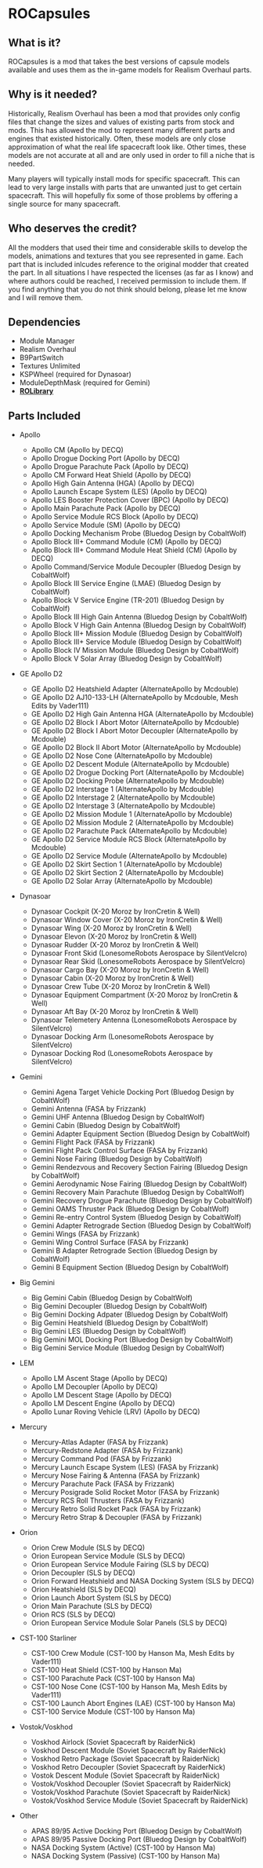 # ROCapsules

## What is it?

ROCapsules is a mod that takes the best versions of capsule models available and uses them as the in-game models for Realism Overhaul parts.

## Why is it needed?

Historically, Realism Overhaul has been a mod that provides only config files that change the sizes and values of existing parts from stock and mods. This has allowed the mod to represent many different parts and engines that existed historically. Often, these models are only close approximation of what the real life spacecraft look like. Other times, these models are not accurate at all and are only used in order to fill a niche that is needed.

Many players will typically install mods for specific spacecraft. This can lead to very large installs with parts that are unwanted just to get certain spacecraft. This will hopefully fix some of those problems by offering a single source for many spacecraft.

## Who deserves the credit?

All the modders that used their time and considerable skills to develop the models, animations and textures that you see represented in game. Each part that is included inlcudes reference to the original modder that created the part. In all situations I have respected the licenses (as far as I know) and where authors could be reached, I received permission to include them. If you find anything that you do not think should belong, please let me know and I will remove them.

## Dependencies

* Module Manager
* Realism Overhaul
* B9PartSwitch
* Textures Unlimited
* KSPWheel (required for Dynasoar)
* ModuleDepthMask (required for Gemini)
* **[ROLibrary](https://github.com/KSP-RO/ROLibrary)**

## Parts Included

* Apollo
  * Apollo CM (Apollo by DECQ)
  * Apollo Drogue Docking Port (Apollo by DECQ)
  * Apollo Drogue Parachute Pack (Apollo by DECQ)
  * Apollo CM Forward Heat Shield (Apollo by DECQ)
  * Apollo High Gain Antenna (HGA) (Apollo by DECQ)
  * Apollo Launch Escape System (LES) (Apollo by DECQ)
  * Apollo LES Booster Protection Cover (BPC) (Apollo by DECQ)
  * Apollo Main Parachute Pack (Apollo by DECQ)
  * Apollo Service Module RCS Block (Apollo by DECQ)
  * Apollo Service Module (SM) (Apollo by DECQ)
  * Apollo Docking Mechanism Probe (Bluedog Design by CobaltWolf)
  * Apollo Block III+ Command Module (CM) (Apollo by DECQ)
  * Apollo Block III+ Command Module Heat Shield (CM) (Apollo by DECQ)
  * Apollo Command/Service Module Decoupler (Bluedog Design by CobaltWolf)
  * Apollo Block III Service Engine (LMAE) (Bluedog Design by CobaltWolf)
  * Apollo Block V Service Engine (TR-201) (Bluedog Design by CobaltWolf)
  * Apollo Block III High Gain Antenna (Bluedog Design by CobaltWolf)
  * Apollo Block V High Gain Antenna (Bluedog Design by CobaltWolf)
  * Apollo Block III+ Mission Module (Bluedog Design by CobaltWolf)
  * Apollo Block III+ Service Module (Bluedog Design by CobaltWolf)
  * Apollo Block IV Mission Module (Bluedog Design by CobaltWolf)
  * Apollo Block V Solar Array (Bluedog Design by CobaltWolf)

* GE Apollo D2
  * GE Apollo D2 Heatshield Adapter (AlternateApollo by Mcdouble)
  * GE Apollo D2 AJ10-133-LH (AlternateApollo by Mcdouble, Mesh Edits by Vader111)
  * GE Apollo D2 High Gain Antenna HGA (AlternateApollo by Mcdouble)
  * GE Apollo D2 Block I Abort Motor (AlternateApollo by Mcdouble)
  * GE Apollo D2 Block I Abort Motor Decoupler (AlternateApollo by Mcdouble)
  * GE Apollo D2 Block II Abort Motor (AlternateApollo by Mcdouble)
  * GE Apollo D2 Nose Cone (AlternateApollo by Mcdouble)
  * GE Apollo D2 Descent Module (AlternateApollo by Mcdouble)
  * GE Apollo D2 Drogue Docking Port (AlternateApollo by Mcdouble)
  * GE Apollo D2 Docking Probe (AlternateApollo by Mcdouble)
  * GE Apollo D2 Interstage 1 (AlternateApollo by Mcdouble)
  * GE Apollo D2 Interstage 2 (AlternateApollo by Mcdouble)
  * GE Apollo D2 Interstage 3 (AlternateApollo by Mcdouble)
  * GE Apollo D2 Mission Module 1 (AlternateApollo by Mcdouble)
  * GE Apollo D2 Mission Module 2 (AlternateApollo by Mcdouble)
  * GE Apollo D2 Parachute Pack (AlternateApollo by Mcdouble)
  * GE Apollo D2 Service Module RCS Block (AlternateApollo by Mcdouble)
  * GE Apollo D2 Service Module (AlternateApollo by Mcdouble)
  * GE Apollo D2 Skirt Section 1 (AlternateApollo by Mcdouble)
  * GE Apollo D2 Skirt Section 2 (AlternateApollo by Mcdouble)
  * GE Apollo D2 Solar Array (AlternateApollo by Mcdouble)

* Dynasoar
  * Dynasoar Cockpit (X-20 Moroz by IronCretin & Well)
  * Dynasoar Window Cover (X-20 Moroz by IronCretin & Well)
  * Dynasoar Wing (X-20 Moroz by IronCretin & Well)
  * Dynasoar Elevon (X-20 Moroz by IronCretin & Well)
  * Dynasoar Rudder (X-20 Moroz by IronCretin & Well)
  * Dynasoar Front Skid (LonesomeRobots Aerospace by SilentVelcro)
  * Dynasoar Rear Skid (LonesomeRobots Aerospace by SilentVelcro)
  * Dynasoar Cargo Bay (X-20 Moroz by IronCretin & Well)
  * Dynasoar Cabin (X-20 Moroz by IronCretin & Well)
  * Dynasoar Crew Tube (X-20 Moroz by IronCretin & Well)
  * Dynasoar Equipment Compartment (X-20 Moroz by IronCretin & Well)
  * Dynasoar Aft Bay (X-20 Moroz by IronCretin & Well)
  * Dynasoar Telemetery Antenna (LonesomeRobots Aerospace by SilentVelcro)
  * Dynasoar Docking Arm (LonesomeRobots Aerospace by SilentVelcro)
  * Dynasoar Docking Rod (LonesomeRobots Aerospace by SilentVelcro)

* Gemini
  * Gemini Agena Target Vehicle Docking Port (Bluedog Design by CobaltWolf)
  * Gemini Antenna (FASA by Frizzank)
  * Gemini UHF Antenna (Bluedog Design by CobaltWolf)
  * Gemini Cabin (Bluedog Design by CobaltWolf)
  * Gemini Adapter Equipment Section (Bluedog Design by CobaltWolf)
  * Gemini Flight Pack (FASA by Frizzank)
  * Gemini Flight Pack Control Surface (FASA by Frizzank)
  * Gemini Nose Fairing (Bluedog Design by CobaltWolf)
  * Gemini Rendezvous and Recovery Section Fairing (Bluedog Design by CobaltWolf)
  * Gemini Aerodynamic Nose Fairing (Bluedog Design by CobaltWolf)
  * Gemini Recovery Main Parachute (Bluedog Design by CobaltWolf)
  * Gemini Recovery Drogue Parachute (Bluedog Design by CobaltWolf)
  * Gemini OAMS Thruster Pack (Bluedog Design by CobaltWolf)
  * Gemini Re-entry Control System (Bluedog Design by CobaltWolf)
  * Gemini Adapter Retrograde Section (Bluedog Design by CobaltWolf)
  * Gemini Wings (FASA by Frizzank)
  * Gemini Wing Control Surface (FASA by Frizzank)
  * Gemini B Adapter Retrograde Section (Bluedog Design by CobaltWolf)
  * Gemini B Equipment Section (Bluedog Design by CobaltWolf)

* Big Gemini
  * Big Gemini Cabin (Bluedog Design by CobaltWolf)
  * Big Gemini Decoupler (Bluedog Design by CobaltWolf)
  * Big Gemini Docking Adpater (Bluedog Design by CobaltWolf)
  * Big Gemini Heatshield (Bluedog Design by CobaltWolf)
  * Big Gemini LES (Bluedog Design by CobaltWolf)
  * Big Gemini MOL Docking Port (Bluedog Design by CobaltWolf)
  * Big Gemini Service Module (Bluedog Design by CobaltWolf)

* LEM
  * Apollo LM Ascent Stage (Apollo by DECQ)
  * Apollo LM Decoupler (Apollo by DECQ)
  * Apollo LM Descent Stage (Apollo by DECQ)
  * Apollo LM Descent Engine (Apollo by DECQ)
  * Apollo Lunar Roving Vehicle (LRV) (Apollo by DECQ)

* Mercury
  * Mercury-Atlas Adapter (FASA by Frizzank)
  * Mercury-Redstone Adapter (FASA by Frizzank)
  * Mercury Command Pod (FASA by Frizzank)
  * Mercury Launch Escape System (LES) (FASA by Frizzank)
  * Mercury Nose Fairing & Antenna (FASA by Frizzank)
  * Mercury Parachute Pack (FASA by Frizzank)
  * Mercury Posigrade Solid Rocket Motor (FASA by Frizzank)
  * Mercury RCS Roll Thrusters (FASA by Frizzank)
  * Mercury Retro Solid Rocket Pack (FASA by Frizzank)
  * Mercury Retro Strap & Decoupler (FASA by Frizzank)

* Orion
  * Orion Crew Module (SLS by DECQ)
  * Orion European Service Module (SLS by DECQ)
  * Orion European Service Module Fairing (SLS by DECQ)
  * Orion Decoupler (SLS by DECQ)
  * Orion Forward Heatshield and NASA Docking System (SLS by DECQ)
  * Orion Heatshield (SLS by DECQ)
  * Orion Launch Abort System (SLS by DECQ)
  * Orion Main Parachute (SLS by DECQ)
  * Orion RCS (SLS by DECQ)
  * Orion European Service Module Solar Panels (SLS by DECQ)

* CST-100 Starliner
  * CST-100 Crew Module (CST-100 by Hanson Ma, Mesh Edits by Vader111)
  * CST-100 Heat Shield (CST-100 by Hanson Ma)
  * CST-100 Parachute Pack (CST-100 by Hanson Ma)
  * CST-100 Nose Cone (CST-100 by Hanson Ma, Mesh Edits by Vader111)
  * CST-100 Launch Abort Engines (LAE) (CST-100 by Hanson Ma)
  * CST-100 Service Module (CST-100 by Hanson Ma)

* Vostok/Voskhod
  * Voskhod Airlock (Soviet Spacecraft by RaiderNick)
  * Voskhod Descent Module (Soviet Spacecraft by RaiderNick)
  * Voskhod Retro Package (Soviet Spacecraft by RaiderNick)
  * Voskhod Retro Decoupler (Soviet Spacecraft by RaiderNick)
  * Vostok Descent Module (Soviet Spacecraft by RaiderNick)
  * Vostok/Voskhod Decoupler (Soviet Spacecraft by RaiderNick)
  * Vostok/Voskhod Parachute (Soviet Spacecraft by RaiderNick)
  * Vostok/Voskhod Service Module (Soviet Spacecraft by RaiderNick)

* Other
  * APAS 89/95 Active Docking Port (Bluedog Design by CobaltWolf)
  * APAS 89/95 Passive Docking Port (Bluedog Design by CobaltWolf)
  * NASA Docking System (Active) (CST-100 by Hanson Ma)
  * NASA Docking System (Passive) (CST-100 by Hanson Ma)
